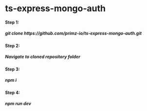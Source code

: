 # ts-express-mongo-auth

<h4> Step 1: <h4>
 <h5> git clone https://github.com/primz-io/ts-express-mongo-auth.git <h5> 
   
<h4> Step 2: <h4>
 <h5> Navigate to cloned repository folder <h5> 

<h4> Step 3: <h4>
 <h5> npm i <h5> 
   
<h4> Step 4: <h4>
 <h5> npm run dev <h5> 
   

 
